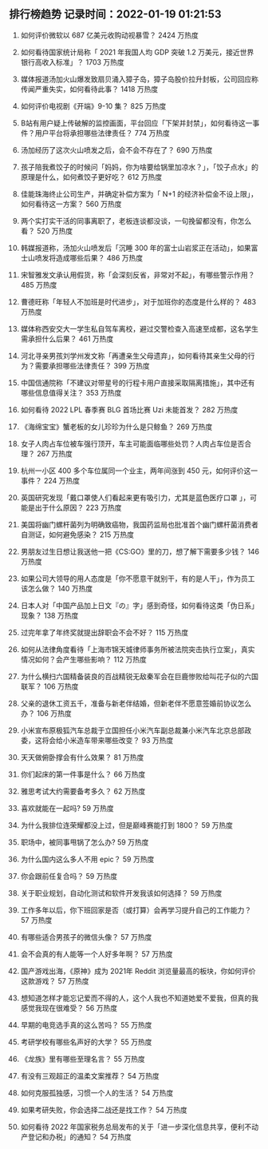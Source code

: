 
## 排行榜趋势 记录时间：2022-01-19 01:21:53
  
  1. 如何评价微软以 687 亿美元收购动视暴雪？ 2424 万热度
    
  2. 如何看待国家统计局称「 2021 年我国人均 GDP 突破 1.2 万美元，接近世界银行高收入标准」？ 1703 万热度
    
  3. 媒体报道汤加火山爆发致扇贝涌入獐子岛，獐子岛股价拉升封板，公司回应称传闻严重失实，如何看待此事？ 1418 万热度
    
  4. 如何评价电视剧《开端》9-10 集？ 825 万热度
    
  5. B站有用户疑上传破解的监控画面，平台回应「下架并封禁」，如何看待这一事件？用户平台将承担哪些法律责任？ 774 万热度
    
  6. 汤加经历了这次火山喷发之后，会不会不存在了？ 690 万热度
    
  7. 孩子陪我煮饺子的时候问「妈妈，你为啥要给锅里加凉水？」，「饺子点水」的原理是什么，如何煮饺子更好吃？ 612 万热度
    
  8. 佳能珠海终止公司生产，并确定补偿方案为「 N+1 的经济补偿金不设上限」，如何看待这一方案？ 560 万热度
    
  9. 两个实打实干活的同事离职了，老板连谈都没谈，一句挽留都没有，你怎么看？ 520 万热度
    
  10. 韩媒报道称，汤加火山喷发后「沉睡 300 年的富士山岩浆正在活动」，如果富士山喷发将造成哪些后果？ 486 万热度
    
  11. 宋智雅发文承认用假货，称「会深刻反省，非常对不起」，有哪些警示作用？ 485 万热度
    
  12. 曹德旺称「年轻人不加班是时代进步」，对于加班你的态度是什么样的？ 483 万热度
    
  13. 媒体称西安交大一学生私自驾车离校，避过交警检查入高速至成都，这名学生需承担什么后果？ 461 万热度
    
  14. 河北寻亲男孩刘学州发文称「再遭亲生父母遗弃」，如何看待其亲生父母的行为？需要承担哪些法律责任？ 399 万热度
    
  15. 中国信通院称「不建议对带星号的行程卡用户直接采取隔离措施」，其中还有哪些信息值得关注？ 353 万热度
    
  16. 如何看待 2022 LPL 春季赛 BLG 首场比赛 Uzi 未能首发？ 282 万热度
    
  17. 《海绵宝宝》蟹老板的女儿珍珍为什么是只鲸鱼？ 269 万热度
    
  18. 女子人肉占车位被车强行顶开，车主可能面临哪些处罚？人肉占车位是否合理？ 267 万热度
    
  19. 杭州一小区 400 多个车位属同一个业主，两年间涨到 450 元，如何评价这一事件？ 224 万热度
    
  20. 英国研究发现「戴口罩使人们看起来更有吸引力，尤其是蓝色医疗口罩 」，可能是出于什么原因？ 223 万热度
    
  21. 美国将幽门螺杆菌列为明确致癌物，我国药监局也批准首个幽门螺杆菌消费者自测证，如何避免感染？ 215 万热度
    
  22. 男朋友过生日想让我送他一把《CS:GO》里的刀，想了解下需要多少钱？ 146 万热度
    
  23. 如果公司大领导的用人态度是「你不愿意干就别干，有的是人干」，作为员工该怎么做？ 140 万热度
    
  24. 日本人对「中国产品加上日文『の』字」感到奇怪，如何看待这类「伪日系」现象？ 138 万热度
    
  25. 过完年拿了年终奖就提出辞职会不会不好？ 115 万热度
    
  26. 如何从法律角度看待「上海市锦天城律师事务所被法院突击执行立案」，真实情况如何？会产生哪些影响？ 112 万热度
    
  27. 为什么横扫六国精备装良的百战精锐无敌秦军会在巨鹿惨败给叫花子似的六国联军？ 106 万热度
    
  28. 父亲的退休工资五千，准备与新老伴结婚，但新老伴不愿意签婚前协议怎么办？ 106 万热度
    
  29. 小米宣布原极狐汽车总裁于立国担任小米汽车副总裁兼小米汽车北京总部政委，这将会给小米造车带来哪些改变？ 93 万热度
    
  30. 天天做俯卧撑会有什么效果？ 81 万热度
    
  31. 你们起床的第一件事是什么？ 66 万热度
    
  32. 雅思考试大约需要备考多久？ 62 万热度
    
  33. 喜欢就能在一起吗? 59 万热度
    
  34. 为什么我排位连荣耀都没上过，但是巅峰赛能打到 1800？ 59 万热度
    
  35. 职场中，被同事甩锅了怎么办? 59 万热度
    
  36. 为什么国内这么多人不用 epic？ 59 万热度
    
  37. 你会跟前任复合吗？ 59 万热度
    
  38. 关于职业规划，自动化测试和软件开发我该如何选择？ 59 万热度
    
  39. 工作多年以后，你下班回家是否（或打算）会再学习提升自己的工作能力？ 57 万热度
    
  40. 有哪些适合男孩子的微信头像？ 57 万热度
    
  41. 会不会真的有人能等一个人好多年啊？ 57 万热度
    
  42. 国产游戏出海，《原神》成为 2021年 Reddit 浏览量最高的板块，你如何评价这款游戏？ 57 万热度
    
  43. 想知道怎样才能忘记爱而不得的人，这个人我也不知道她爱不爱我，但真的我感觉我现在很难受？ 56 万热度
    
  44. 早期的电竞选手真的这么苦吗？ 55 万热度
    
  45. 考研学校有哪些名声好的大学？ 55 万热度
    
  46. 《龙族》里有哪些至理名言？ 55 万热度
    
  47. 有没有三观超正的温柔文案推荐？ 54 万热度
    
  48. 如何克服孤独感，习惯一个人的生活？ 54 万热度
    
  49. 如果考研失败，你会选择二战还是找工作？ 54 万热度
    
  50. 如何看待 2022 年国家税务总局发布的关于「进一步深化信息共享，便利不动产登记和办税」的通知？ 54 万热度
    